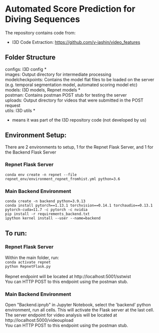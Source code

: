 # Automated Score Prediction for Diving Sequences

The repository contains code from:
- I3D Code Extraction: https://github.com/v-iashin/video_features

## Folder Structure
configs: I3D config *<br>
images: Output directory for intermediate processing<br>
modelcheckpoints: Contains the model flat files to be loaded on the server (e.g. temporal segmentation model, automated scoring model etc)<br>
models: I3D models, Repnet models *<br>
postman: Contains postman POST stub for testing the server<br>
uploads: Output directory for videos that were submitted in the POST request<br>
utils: I3D utils * <br>
* means it was part of the I3D repository code (not developed by us)<br>

## Environment Setup:
There are 2 environments to setup, 1 for the Repnet Flask Server, and 1 for the Backend Flask Server<br>
### Repnet Flask Server
`conda env create -n repnet --file repnet_env/environment_repnet_fromhist.yml python=3.6`<br>

### Main Backend Environment
`conda create -n backend python=3.9.13`<br>
`conda install pytorch==1.13.1 torchvision==0.14.1 torchaudio==0.13.1 pytorch-cuda=11.7 -c pytorch -c nvidia`<br>
`pip install -r requirements_backend.txt`<br>
`ipython kernel install --user --name=backend` <br>


## To run:
### Repnet Flask Server
Within the main folder, run: <br>
`conda activate repnet `<br>
`python RepnetFlask.py`<br><br>
Repnet endpoint will be located at http://localhost:5001/sstwist <br>
You can HTTP POST to this endpoint using the postman stub.

### Main Backend Environment
Open "Backend.ipnyb" in Jupyter Notebook, select the 'backend' python environment, run all cells. This will activate the Flask server at the last cell.<br>
The server endpoint for video analysis will be located at http://localhost:5000/videoupload <br>
You can HTTP POST to this endpoint using the postman stub.
